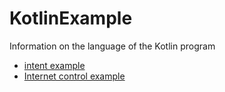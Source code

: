 # KotlinExample

Information on the language of the Kotlin program

* [intent example](https://github.com/UtkuGlsvn/KotlinExample/tree/master/IntentsExample)
* [Internet control example](https://github.com/UtkuGlsvn/KotlinExample/tree/master/InternetControlExampleKotlin)
